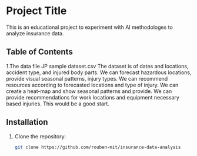 # Project Title

This is an educational project to experiment with AI methodologes to analyze insurance data.


## Table of Contents
1.The data file JP sample dataset.csv 
The dataset is of dates and locations, accident type, and injured body parts. We can forecast hazardous locations, provide visual seasonal patterns, injury types. We can recommend resources according to forecasted locations and type of injury.  We can create a heat-map and show seasonal patterns and provide. We can provide recommendations for work locations and equipment necessary based injuries.  This would be a good start.


## Installation

1. Clone the repository:
   ```bash
   git clone https://github.com/rouben-mit/insurance-data-analysis

